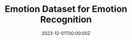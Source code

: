 ---
title: Emotion Dataset for Emotion Recognition
summary: |
  <em><small style="background-color: #c5c5f7; color: #330066; padding: 5px;">python/pytorch/text-mining/NLP</small></em><br>
  <small><em>Oct 2023 – Dec 2023</em></small><br>
  In a Kaggle competition, I leveraged data mining and text-mining techniques to filter the dataset, identifying key features in tweets that indicate sentiment. This process involved removing redundant words to avoid model bias and ensure accurate sentiment analysis. Furthermore, I fine-tuned a BERT pre-trained model to achieve a ranking of `30th out of 99 competitors` in the competition.
tags:
  - Machine Learning
date: "2023-12-01T00:00:00Z"

# Optional external URL for project (replaces project detail page).
external_link: ''

image:
  caption: 
  focal_point: Smart
---